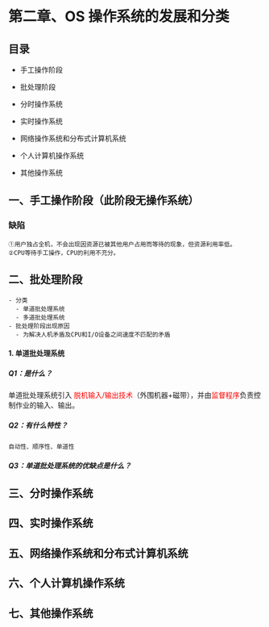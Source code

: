 # 第二章、OS 操作系统的发展和分类

## 目录

- 手工操作阶段

- 批处理阶段

- 分时操作系统

- 实时操作系统

- 网络操作系统和分布式计算机系统

- 个人计算机操作系统

- 其他操作系统

## 一、手工操作阶段（此阶段无操作系统）

### 缺陷

    ①用户独占全机，不会出现因资源已被其他用户占用而等待的现象，但资源利用率低。
    ②CPU等待手工操作，CPU的利用不充分。

## 二、批处理阶段

    - 分类
      - 单道批处理系统
      - 多道批处理系统
    - 批处理阶段出现原因
      - 为解决人机矛盾及CPU和I/O设备之间速度不匹配的矛盾

#### 1. 单道批处理系统

##### Q1：是什么？

<p>单道批处理系统引入
<span style="color: red;">脱机输入/输出技术</span>（外围机器+磁带），并由<span style="color: red;">监督程序</span>负责控制作业的输入、输出。
</P>

##### Q2：有什么特性？

    自动性、顺序性、单道性

##### Q3：单道批处理系统的优缺点是什么？

## 三、分时操作系统

## 四、实时操作系统

## 五、网络操作系统和分布式计算机系统

## 六、个人计算机操作系统

## 七、其他操作系统

